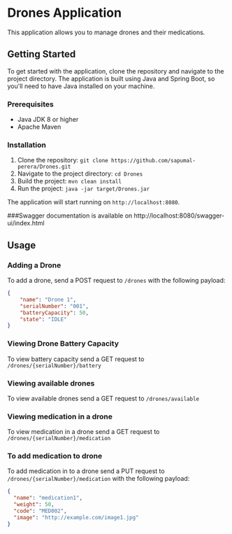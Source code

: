 # Drones Application

This application allows you to manage drones and their medications.

## Getting Started

To get started with the application, clone the repository and navigate to the project directory. The application is built using Java and Spring Boot, so you'll need to have Java installed on your machine.

### Prerequisites

* Java JDK 8 or higher
* Apache Maven

### Installation

1. Clone the repository: `git clone https://github.com/sapumal-perera/Drones.git`
2. Navigate to the project directory: `cd Drones`
3. Build the project: `mvn clean install`
4. Run the project: `java -jar target/Drones.jar`

The application will start running on `http://localhost:8080`.

###Swagger documentation is available on http://localhost:8080/swagger-ui/index.html


## Usage

### Adding a Drone

To add a drone, send a POST request to `/drones` with the following payload:

```json
{
    "name": "Drone 1",
    "serialNumber": "001",
    "batteryCapacity": 50,
    "state": "IDLE"
}
```
### Viewing Drone Battery Capacity

To view battery capacity send a GET request to `/drones/{serialNumber}/battery` 

### Viewing available drones

To view available drones send a GET request to `/drones/available` 

### Viewing medication in a drone

To view medication in a drone send a GET request to `/drones/{serialNumber}/medication`

### To add medication to drone

To add medication in to a drone send a PUT request to `/drones/{serialNumber}/medication` with the following payload:

```json
{
  "name": "medication1",
  "weight": 50,
  "code": "MED002",
  "image": "http://example.com/image1.jpg"
} 
```